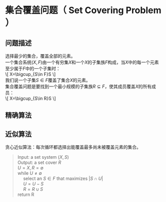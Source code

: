 # 集合覆盖问题（ Set Covering Problem ）

## 问题描述 
选择最少的集合，覆盖全部的元素。   
一个集合系统$(X,F)$由一个有穷集$X$和一个$X$的子集族$F$构成，当$X$中的每一个元素至少属于$F$中的一个子集时：  
\\[ X=\bigcup_{S\in F}S \\]   
我们说一个子集$S\in F$覆盖了集合$X$的元素。   
集合覆盖问题是要找到一个最小规模的子集族$R\subseteq F$，使其成员覆盖$X$的所有成员：  
\\[ X=\bigcup_{S\in R}S \\]

## 精确算法

## 近似算法
贪心近似算法：每次循环都选择出能覆盖最多尚未被覆盖元素的集合。    
> Input: a set system $(X,S)$  
> Output: a set cover $R$   
> $U = X, R = \emptyset$     
> while $U \neq \emptyset$    
> &emsp; select an $S\in F$ that maximizes $|S\cap U|$  
> &emsp; $U = U - S$   
> &emsp; $R = R \cup S$    
> return R